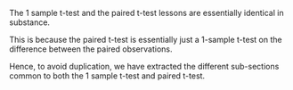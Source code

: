 The 1 sample t-test and the paired t-test lessons are essentially identical in substance.

This is because the paired t-test is essentially just a 1-sample t-test on the difference between the paired observations.

Hence, to avoid duplication, we have extracted the different sub-sections common to both the 1 sample t-test and paired t-test.
